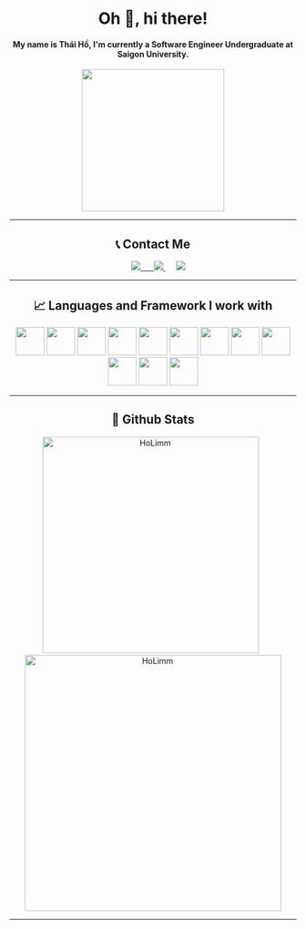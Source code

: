 <h1 align="center">Oh 👋, hi there!</h1>
<h4 align="center">My name is Thái Hồ, I'm currently a Software Engineer Undergraduate at Saigon University.</h4>

<div align="center">
  <img align="center" src="https://media.giphy.com/media/ysOtnle4uSbK/giphy.gif" width="250rem" height="250rem" ></img>
</div>
<hr/>
<h2 align="center">📞 Contact Me</h2>
<p align="center">
&nbsp;&nbsp;&nbsp;&nbsp;
<a href="https://www.facebook.com/tea.limho" target="_blank">
  <img src="https://img.shields.io/badge/Facebook-4267B2?style=for-the-badge&logo=facebook&logoColor=white"/>
<a href="https://www.facebook.com/tea.limho" target="_blank">
&nbsp;&nbsp;&nbsp;&nbsp;
<a href="https://www.instagram.com/millohh_/" target="_blank">
  <img src="https://img.shields.io/badge/Instagram-cd486b?style=for-the-badge&logo=instagram&logoColor=white"/>
</a>
&nbsp;&nbsp;&nbsp;&nbsp;
<a href="https://steamcommunity.com/id/sihzu" target="_blank">
  <img src="https://img.shields.io/badge/Steam-171a21?style=for-the-badge&logo=steam&logoColor=white"/>
</a>
</p>
<hr/>
<h2 align="center">📈 Languages and Framework I work with</h2>
<div align="center">
  <img height="50rem" width="50rem" src="https://cdn.jsdelivr.net/gh/devicons/devicon/icons/html5/html5-original.svg"/>
  <img height="50rem" width="50rem" src="https://cdn.jsdelivr.net/gh/devicons/devicon/icons/css3/css3-original.svg"/>
  <img height="50rem" width="50rem" src="https://cdn.jsdelivr.net/gh/devicons/devicon/icons/javascript/javascript-original.svg"/>
  <img height="50rem" width="50rem" src="https://cdn.jsdelivr.net/gh/devicons/devicon/icons/java/java-original.svg"/>
  <img height="50rem" width="50rem" src="https://cdn.jsdelivr.net/gh/devicons/devicon/icons/react/react-original.svg"/>
  <img height="50rem" width="50rem" src="https://cdn.jsdelivr.net/gh/devicons/devicon/icons/nodejs/nodejs-original.svg"/>
  <img height="50rem" width="50rem" src="https://cdn.jsdelivr.net/gh/devicons/devicon/icons/tailwindcss/tailwindcss-plain.svg"/>
  <img height="50rem" width="50rem" src="https://cdn.jsdelivr.net/gh/devicons/devicon/icons/bootstrap/bootstrap-original.svg"/>
  <img height="50rem" width="50rem" src="https://cdn.jsdelivr.net/gh/devicons/devicon/icons/jquery/jquery-plain-wordmark.svg"/>
  <img height="50rem" width="50rem" src="https://cdn.jsdelivr.net/gh/devicons/devicon/icons/php/php-original.svg"/>
  <img height="50rem" width="50rem" src="https://cdn.jsdelivr.net/gh/devicons/devicon/icons/mysql/mysql-original-wordmark.svg"/>
  <img height="50rem" width="50rem" src="https://cdn.jsdelivr.net/gh/devicons/devicon/icons/mongodb/mongodb-original-wordmark.svg"/>
</div>
<hr/>
<h2 align="center">🔧 Github Stats</h2>
<div align="center">
  <img width="380em" src="https://github-readme-stats.vercel.app/api/top-langs/?username=holimm&theme=dracula&show_icons=true&layout=compact" alt="HoLimm" />
  &nbsp;
  <img width="450em" src="https://github-readme-stats.vercel.app/api?username=holimm&theme=dracula&show_icons=true&layout=compact" alt="HoLimm" />
</div>
<hr/>
